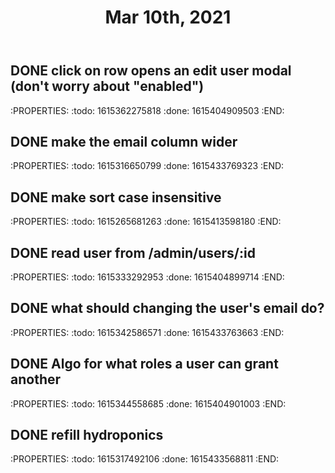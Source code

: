 ﻿---
title: Mar 10th, 2021
---

## DONE click on row opens an edit user modal (don't worry about "enabled")
:PROPERTIES:
:todo: 1615362275818
:done: 1615404909503
:END:
## DONE make the email column wider
:PROPERTIES:
:todo: 1615316650799
:done: 1615433769323
:END:
## DONE make sort case insensitive
:PROPERTIES:
:todo: 1615265681263
:done: 1615413598180
:END:
## DONE read user from /admin/users/:id
:PROPERTIES:
:todo: 1615333292953
:done: 1615404899714
:END:
## DONE what should changing the user's email do?
:PROPERTIES:
:todo: 1615342586571
:done: 1615433763663
:END:
## DONE Algo for what roles a user can grant another
:PROPERTIES:
:todo: 1615344558685
:done: 1615404901003
:END:
## DONE refill hydroponics
:PROPERTIES:
:todo: 1615317492106
:done: 1615433568811
:END:
